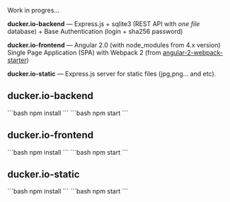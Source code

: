 Work in progres...

<p>
    <strong>ducker.io-backend</strong> — Express.js + sqlite3 (REST API with <i>one file</i> database) + Base Authentication (login + sha256 password)
</p>
<p>
    <strong>ducker.io-frontend</strong> — Angular 2.0 (with node_modules from 4.x version) Single Page Application (SPA) with Webpack 2 (from <a href="https://github.com/AngularClass/angular2-webpack-starter" target="_blank">angular-2-webpack-starter</a>)
</p>
<p>
    <strong>ducker.io-static</strong> — Express.js server for static files (jpg,png... and etc).
</p>

<h2>ducker.io-backend</h2>
```bash
npm install
```
```bash
npm start
```

<h2>ducker.io-frontend</h2>
```bash
npm install
```
```bash
npm start
```
<h2>ducker.io-static</h2>
```bash
npm install
```
```bash
npm start
```